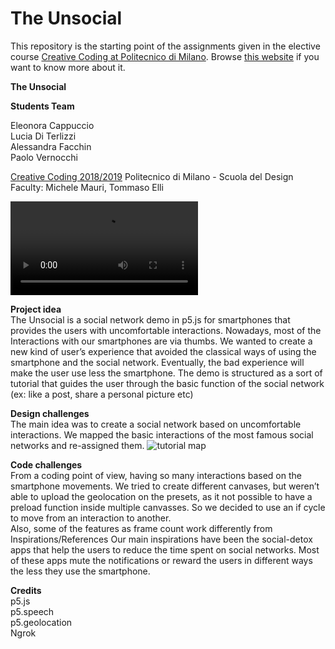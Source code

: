 # The Unsocial
This repository is the starting point of the assignments given in the elective course [Creative Coding at Politecnico di Milano](https://www11.ceda.polimi.it/schedaincarico/schedaincarico/controller/scheda_pubblica/SchedaPublic.do?&evn_default=evento&c_classe=696598&__pj0=0&__pj1=3ed8420c42c849845b5caa3de626e8fc).
Browse [this website](https://drawwithcode.github.io/) if you want to know more about it.

**The Unsocial**

**Students Team**

Eleonora Cappuccio  
Lucia Di Terlizzi  
Alessandra Facchin  
Paolo Vernocchi  


[Creative Coding 2018/2019](https://drawwithcode.github.io/2018/)
Politecnico di Milano - Scuola del Design
Faculty: Michele Mauri, Tommaso Elli

![splash page video](https://github.com/drawwithcode/2018-group-work-group-05/blob/master/addons/appfinale.mp4)

**Project idea**  
The Unsocial is a social network demo in p5.js for smartphones that provides the users with uncomfortable interactions.
Nowadays, most of the Interactions with our smartphones are via thumbs. We wanted to create a new kind of user’s experience that avoided the classical ways of using the smartphone and the social network. Eventually, the bad experience will make the user use less the smartphone.
The demo is structured as a sort of tutorial that guides the user through the basic function of the social network (ex: like a post, share a personal picture etc)

**Design challenges**  
The main idea was to create a social network based on uncomfortable interactions. We mapped the basic interactions of the most famous social networks and re-assigned them.
![tutorial map](https://github.com/drawwithcode/2018-group-work-group-05/blob/master/addons/shema.png)



**Code challenges**  
From a coding point of view, having so many interactions based on the smartphone movements.
We tried to create different canvases, but weren’t able to upload the geolocation on the presets, as it not possible to have a preload function inside multiple canvasses. So we decided to use an if cycle to move from an interaction to another.  
Also, some of the features as frame count work differently from
Inspirations/References
Our main inspirations have been the social-detox apps that help the users to reduce the time spent on social networks. Most of these apps mute the notifications or reward the users in different ways the less they use the smartphone.

**Credits**  
p5.js  
p5.speech  
p5.geolocation  
Ngrok  
